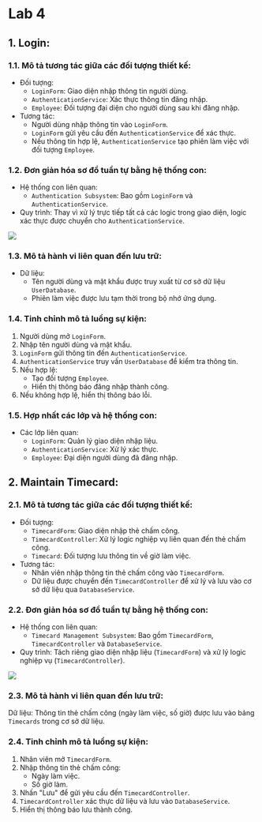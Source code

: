 # Lab 4
## 1. Login:
### 1.1. Mô tả tương tác giữa các đối tượng thiết kế:
- Đối tượng:
  + `LoginForm`: Giao diện nhập thông tin người dùng.
  + `AuthenticationService`: Xác thực thông tin đăng nhập.
  + `Employee`: Đối tượng đại diện cho người dùng sau khi đăng nhập.
- Tương tác:
  + Người dùng nhập thông tin vào `LoginForm`.
  + `LoginForm` gửi yêu cầu đến `AuthenticationService` để xác thực.
  + Nếu thông tin hợp lệ, `AuthenticationService` tạo phiên làm việc với đối tượng `Employee`.
### 1.2. Đơn giản hóa sơ đồ tuần tự bằng hệ thống con:
- Hệ thống con liên quan:
  + `Authentication Subsystem`: Bao gồm `LoginForm` và `AuthenticationService`.
- Quy trình: Thay vì xử lý trực tiếp tất cả các logic trong giao diện, logic xác thực được chuyển cho `AuthenticationService`.
  
![](https://www.planttext.com/api/plantuml/png/T9B1IWCn48RlUOevjeU-m1waWgW7yM9zW6msx8Pk9pMR57kK7ZnuyW44br84eQ0WYCcXXos-Hvx0Lp3RLhk5zZQJcN_-RuRyk4Mtq5HfCyX9qHS8IXQSKAQbWkk2An9BWmbLOxYGgS1JgGQ4ITHAvd1iTCPH2qQra7Z5rKWmJXAgQKmBlfAVR192wWmwHzin4Lnctiw7eBFg0rFGmNpvk9o445S5yjzQw_QQHN3ctLp0k7ermBnzCN1RbIoCzEwTaRsQUbWJBOAUCcCOUJl39Wkcts_UFGb8gYzCILC2dSD0FUNjD4npTz3tTg7XnjGFhK0q7KBktJraqjjF1lsrrxRGFWIyUxQ6WmvXMVDcLIbsLc_SRhDl1EV2kmckEXx-DeshKa8h9C-O0Li3hV52cvrfY8E3Q9CknwJ-8xy0003__mC0)

### 1.3. Mô tả hành vi liên quan đến lưu trữ:
- Dữ liệu:
  + Tên người dùng và mật khẩu được truy xuất từ cơ sở dữ liệu `UserDatabase`.
  + Phiên làm việc được lưu tạm thời trong bộ nhớ ứng dụng.
### 1.4. Tinh chỉnh mô tả luồng sự kiện:
1. Người dùng mở `LoginForm`.
2. Nhập tên người dùng và mật khẩu.
3. `LoginForm` gửi thông tin đến `AuthenticationService`.
4. `AuthenticationService` truy vấn `UserDatabase` để kiểm tra thông tin.
5. Nếu hợp lệ:
    - Tạo đối tượng `Employee`.
    - Hiển thị thông báo đăng nhập thành công.
6. Nếu không hợp lệ, hiển thị thông báo lỗi.
### 1.5. Hợp nhất các lớp và hệ thống con:
- Các lớp liên quan:
  + `LoginForm`: Quản lý giao diện nhập liệu.
  + `AuthenticationService`: Xử lý xác thực.
  + `Employee`: Đại diện người dùng đã đăng nhập.
## 2. Maintain Timecard:
### 2.1. Mô tả tương tác giữa các đối tượng thiết kế:
- Đối tượng:
  + `TimecardForm`: Giao diện nhập thẻ chấm công.
  + `TimecardController`: Xử lý logic nghiệp vụ liên quan đến thẻ chấm công.
  + `Timecard`: Đối tượng lưu thông tin về giờ làm việc.
- Tương tác:
  + Nhân viên nhập thông tin thẻ chấm công vào `TimecardForm`.
  + Dữ liệu được chuyển đến `TimecardController` để xử lý và lưu vào cơ sở dữ liệu qua `DatabaseService`.
### 2.2. Đơn giản hóa sơ đồ tuần tự bằng hệ thống con:
- Hệ thống con liên quan:
  + `Timecard Management Subsystem`: Bao gồm `TimecardForm`, `TimecardController` và `DatabaseService`.
- Quy trình: Tách riêng giao diện nhập liệu (`TimecardForm`) và xử lý logic nghiệp vụ (`TimecardController`).

![](https://www.planttext.com/api/plantuml/png/V98_JiCm58Ttd-Adxhr01bI9lmFg0WEhurZ4mh4hsudKcO61Gz0WiI1LC33XWS5Ixv4JS0KS4jfGH1RBVjBxtlT-ygV_c5b7ZIiBIUoDK33QSaAPqmR7nKBg9UUW5fDv7XuLAX6UrOIakbGPDKjSYe8pQh8JRGh2j796ostni7jBRaX67KsfvJZgBnVSL89nGhP3fWU_Q0dcUVE-Ni3buKrTmqKt5oiUB9vF1LXR9iEM8M8tEy5fuzS2MUDV84NZxyenqAwnnUtf9ZZVl9P3fIgiDDYcXctymt06sMl5z1-xgr0pg7PN1TdJLoeVqVgJLBTWRvM6Me-0kg0YuYVu16TH-FOxNNy_f90PLrdxCRu0003__mC0)

### 2.3. Mô tả hành vi liên quan đến lưu trữ:
Dữ liệu: Thông tin thẻ chấm công (ngày làm việc, số giờ) được lưu vào bảng `Timecards` trong cơ sở dữ liệu.
### 2.4. Tinh chỉnh mô tả luồng sự kiện:
1. Nhân viên mở `TimecardForm`.
2. Nhập thông tin thẻ chấm công:
    - Ngày làm việc.
    - Số giờ làm.
3. Nhấn "Lưu" để gửi yêu cầu đến `TimecardController`.
4. `TimecardController` xác thực dữ liệu và lưu vào `DatabaseService`.
5. Hiển thị thông báo lưu thành công.
